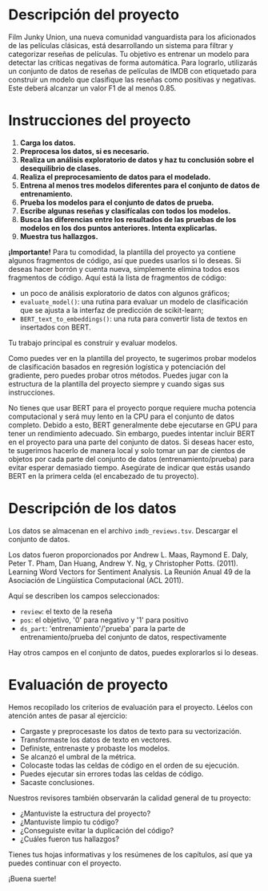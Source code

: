 # Descripción del proyecto

Film Junky Union, una nueva comunidad vanguardista para los aficionados de las películas clásicas, está desarrollando un sistema para filtrar y categorizar reseñas de películas. Tu objetivo es entrenar un modelo para detectar las críticas negativas de forma automática. Para lograrlo, utilizarás un conjunto de datos de reseñas de películas de IMDB con etiquetado para construir un modelo que clasifique las reseñas como positivas y negativas. Este deberá alcanzar un valor F1 de al menos 0.85.

# Instrucciones del proyecto

1. **Carga los datos.**
2. **Preprocesa los datos, si es necesario.**
3. **Realiza un análisis exploratorio de datos y haz tu conclusión sobre el desequilibrio de clases.**
4. **Realiza el preprocesamiento de datos para el modelado.**
5. **Entrena al menos tres modelos diferentes para el conjunto de datos de entrenamiento.**
6. **Prueba los modelos para el conjunto de datos de prueba.**
7. **Escribe algunas reseñas y clasifícalas con todos los modelos.**
8. **Busca las diferencias entre los resultados de las pruebas de los modelos en los dos puntos anteriores. Intenta explicarlas.**
9. **Muestra tus hallazgos.**

**¡Importante!** Para tu comodidad, la plantilla del proyecto ya contiene algunos fragmentos de código, así que puedes usarlos si lo deseas. Si deseas hacer borrón y cuenta nueva, simplemente elimina todos esos fragmentos de código. Aquí está la lista de fragmentos de código:

- un poco de análisis exploratorio de datos con algunos gráficos;
- `evaluate_model()`: una rutina para evaluar un modelo de clasificación que se ajusta a la interfaz de predicción de scikit-learn;
- `BERT_text_to_embeddings()`: una ruta para convertir lista de textos en insertados con BERT.

Tu trabajo principal es construir y evaluar modelos.

Como puedes ver en la plantilla del proyecto, te sugerimos probar modelos de clasificación basados en regresión logística y potenciación del gradiente, pero puedes probar otros métodos. Puedes jugar con la estructura de la plantilla del proyecto siempre y cuando sigas sus instrucciones.

No tienes que usar BERT para el proyecto porque requiere mucha potencia computacional y será muy lento en la CPU para el conjunto de datos completo. Debido a esto, BERT generalmente debe ejecutarse en GPU para tener un rendimiento adecuado. Sin embargo, puedes intentar incluir BERT en el proyecto para una parte del conjunto de datos. Si deseas hacer esto, te sugerimos hacerlo de manera local y solo tomar un par de cientos de objetos por cada parte del conjunto de datos (entrenamiento/prueba) para evitar esperar demasiado tiempo. Asegúrate de indicar que estás usando BERT en la primera celda (el encabezado de tu proyecto).

# Descripción de los datos

Los datos se almacenan en el archivo `imdb_reviews.tsv`. Descargar el conjunto de datos.

Los datos fueron proporcionados por Andrew L. Maas, Raymond E. Daly, Peter T. Pham, Dan Huang, Andrew Y. Ng, y Christopher Potts. (2011). Learning Word Vectors for Sentiment Analysis. La Reunión Anual 49 de la Asociación de Lingüística Computacional (ACL 2011).

Aquí se describen los campos seleccionados:

- `review`: el texto de la reseña
- `pos`: el objetivo, '0' para negativo y '1' para positivo
- `ds_part`: 'entrenamiento'/'prueba' para la parte de entrenamiento/prueba del conjunto de datos, respectivamente

Hay otros campos en el conjunto de datos, puedes explorarlos si lo deseas.

# Evaluación de proyecto

Hemos recopilado los criterios de evaluación para el proyecto. Léelos con atención antes de pasar al ejercicio:

- Cargaste y preprocesaste los datos de texto para su vectorización.
- Transformaste los datos de texto en vectores.
- Definiste, entrenaste y probaste los modelos.
- Se alcanzó el umbral de la métrica.
- Colocaste todas las celdas de código en el orden de su ejecución.
- Puedes ejecutar sin errores todas las celdas de código.
- Sacaste conclusiones.

Nuestros revisores también observarán la calidad general de tu proyecto:

- ¿Mantuviste la estructura del proyecto?
- ¿Mantuviste limpio tu código?
- ¿Conseguiste evitar la duplicación del código?
- ¿Cuáles fueron tus hallazgos?

Tienes tus hojas informativas y los resúmenes de los capítulos, así que ya puedes continuar con el proyecto.

¡Buena suerte!
